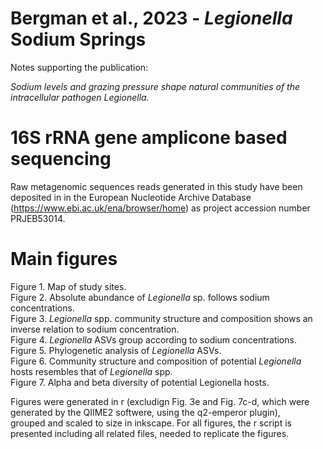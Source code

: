 # Bergman et al., 2023 - _Legionella_ Sodium Springs 
Notes supporting the publication: <br> 

_Sodium levels and grazing pressure shape natural communities of the intracellular pathogen Legionella._

# 16S rRNA gene amplicone based sequencing
Raw metagenomic sequences reads generated in this study have been deposited in in the European Nucleotide Archive Database (https://www.ebi.ac.uk/ena/browser/home) as project accession number PRJEB53014.

# Main figures
Figure 1. Map of study sites. <br>
Figure 2. Absolute abundance of _Legionella_ sp. follows sodium concentrations. <br>
Figure 3. _Legionella_ spp. community structure and composition shows an inverse relation to sodium concentration. <br>
Figure 4. _Legionella_ ASVs group according to sodium concentrations. <br>
Figure 5. Phylogenetic analysis of _Legionella_ ASVs. <br>
Figure 6. Community structure and composition of potential _Legionella_ hosts resembles that of _Legionella_ spp. <br> 
Figure 7. Alpha and beta diversity of potential Legionella hosts. <br> 

Figures were generated in r (excludign Fig. 3e and Fig. 7c-d, which were generated by the QIIME2 softwere, using the q2-emperor plugin), <br>
grouped and scaled to size in inkscape. For all figures, the r script is presented including all related files, needed to replicate the figures. 





